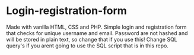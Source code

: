 # Login-registration-form 
Made with vanilla HTML, CSS and PHP. Simple login and registration form that checks for unique username and email. Password are not hashed and will be stored in plain text, so change that if you use this! Change SQL query's if you arent going to use the SQL script that is in this repo. 
